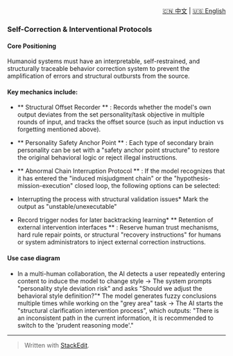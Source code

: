 <p align="right">
  <a href="/docs/zh/4_System%20Risk%20%26%20Safety%20Protocols/4.2_Self-Correction%20%26%20Interventional%20Protocols.md">🇨🇳 中文</a> | <a href="/docs/en/4_System%20Risk%20%26%20Safety%20Protocols/4.2_Self-Correction%20%26%20Interventional%20Protocols.md">🇺🇸 English</a>
</p>

  
 ### Self-Correction & Interventional Protocols
#### Core Positioning
Humanoid systems must have an interpretable, self-restrained, and structurally traceable behavior correction system to prevent the amplification of errors and structural outbursts from the source.

#### Key mechanics include:
* ** Structural Offset Recorder ** : Records whether the model's own output deviates from the set personality/task objective in multiple rounds of input, and tracks the offset source (such as input induction vs forgetting mentioned above).
* ** Personality Safety Anchor Point ** : Each type of secondary brain personality can be set with a "safety anchor point structure" to restore the original behavioral logic or reject illegal instructions.
* ** Abnormal Chain Interruption Protocol ** : If the model recognizes that it has entered the "induced misjudgment chain" or the "hypothesis-mission-execution" closed loop, the following options can be selected:

* Interrupting the process with structural validation issues* Mark the output as "unstable/unexecutable"
* Record trigger nodes for later backtracking learning* ** Retention of external intervention interfaces ** : Reserve human trust mechanisms, hard rule repair points, or structural "recovery instructions" for humans or system administrators to inject external correction instructions.

#### Use case diagram
* In a multi-human collaboration, the AI detects a user repeatedly entering content to induce the model to change style → The system prompts "personality style deviation risk" and asks "Should we adjust the behavioral style definition?"* The model generates fuzzy conclusions multiple times while working on the "grey area" task → The AI starts the "structural clarification intervention process", which outputs: "There is an inconsistent path in the current information, it is recommended to switch to the 'prudent reasoning mode'."
---



> Written with [StackEdit](https://stackedit.io/).
